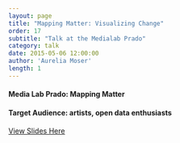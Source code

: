 ```yaml
---
layout: page
title: "Mapping Matter: Visualizing Change"
order: 17
subtitle: "Talk at the Medialab Prado"
category: talk
date: 2015-05-06 12:00:00
author: 'Aurelia Moser'
length: 1
---
```




#### Media Lab Prado: Mapping Matter

#### Target Audience: artists, open data enthusiasts

[View Slides Here](https://docs.google.com/presentation/d/16A4uhp6uJpVGIwwq7lnz1vX1q7QlYn-u3XPZNODKHP4/edit?usp=sharing)
